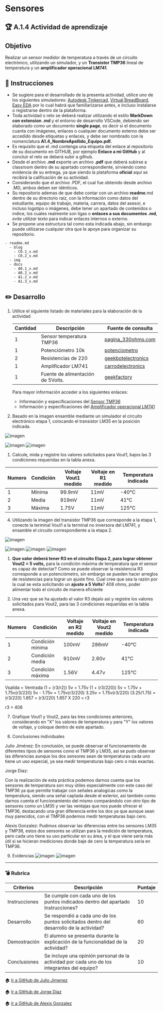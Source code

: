 # Sensores

## :trophy: A.1.4 Actividad de aprendizaje

## Objetivo

Realizar un sensor medidor de temperatura a través de un circuito electrónico, utilizando un simulador, y  un **Transistor TMP36** lineal de temperatura y un **amplificador operacional LM741**.

## :blue_book: Instrucciones

- Se sugiere para el desarrollado de la presenta actividad, utilice uno de los siguientes simuladores: [Autodesk Tinkercad](https://www.tinkercad.com/), [Virtual BreadBoard](http://www.virtualbreadboard.com/), [Easy EDA](https://easyeda.com/) por lo cual habrá que familiarizarse antes, e incluso instalarse o registrarse dentro de la plataforma.
- Toda actividad o reto se deberá realizar utilizando el estilo **MarkDown con extension .md** y el entorno de desarrollo VSCode, debiendo ser elaborado como un documento **single page**, es decir si el documento cuanta con imágenes, enlaces o cualquier documento externo debe ser accedido desde etiquetas y enlaces, y debe ser nombrado con la nomenclatura **A1.4_NombreApellido_Equipo.pdf.**
- Es requisito que el .md contenga una etiqueta del enlace al repositorio de su documento en GITHUB, por ejemplo **Enlace a mi GitHub** y al concluir el reto se deberá subir a github.
- Desde el archivo **.md** exporte un archivo **.pdf** que deberá subirse a classroom dentro de su apartado correspondiente, sirviendo como evidencia de su entrega, ya que siendo la plataforma **oficial** aquí se recibirá la calificación de su actividad.
- Considerando que el archivo .PDF, el cual fue obtenido desde archivo .MD, ambos deben ser idénticos.
- Su repositorio ademas de que debe contar con un archivo **readme**.md dentro de su directorio raíz, con la información como datos del estudiante, equipo de trabajo, materia, carrera, datos del asesor, e incluso logotipo o imágenes, debe tener un apartado de contenidos o indice, los cuales realmente son ligas o **enlaces a sus documentos .md**, _evite utilizar texto_ para indicar enlaces internos o externo.
- Se propone una estructura tal como esta indicada abajo, sin embargo puede utilizarse cualquier otra que le apoye para organizar su repositorio.
  
```
- readme.md
  - blog
    - C0.1_x.md
    - C0.2_x.md
  - img
  - docs
    - A0.1_x.md
    - A0.2_x.md
    - A1.2_x.md
    - A1.3_x.md
```

## :pencil2: Desarrollo

1. Utilice el siguiente listado de materiales para la elaboración de la actividad

   
    | Cantidad | Descripción                       | Fuente de consulta |
    | -------- | --------------------------------- | ------------------ |
    | 1        | Sensor temperatura TMP36          | [pagina_330ohms.com](https://www.330ohms.com/products/sensor-de-temperatura-tmp36)                   |
    | 1        | Potenciómetro 10k                 | [potenciometro](https://articulo.mercadolibre.com.mx/MLM-599769624-potenciometro-10k-3-pines-15mm-cdmx-electronica-_JM#position=1&type=item&tracking_id=e796bd54-aed3-4c1d-bc05-e2b3e8f73f40)                    |
    | 2        | Resistencias de 220               | [geekbotelectronics](http://www.geekbotelectronics.com/producto/resistencia-220-ohm-14-w/#:~:text=Las%20resistencias%20son%20uno%20de,carb%C3%B3n%20y%20otros%20elementos%20resistivos.)                   |
    | 1        | Amplificador LM741                | [carrodelectronics](https://www.carrod.mx/products/lm741-amplificador-operacional)                   |
    | 1        | Fuente de alimentación de 5Volts. |  [geekfactory](https://www.geekfactory.mx/tienda/energia-fuentes-de-alimentacion-baterias/fuente-de-alimentacion-conmutada-de-5v-2-5a-con-cable-20awg-microusb/)                  |
 

    Para mayor información acceder a los siguientes enlaces:

    - Información y especificaciones del [Sensor TMP36](https://components101.com/sites/default/files/component_pin/TMP36-Sensor-Pinout.png)  
    - Información y especificaciones del [Amplificador operacional LM741](https://ortegamraul.files.wordpress.com/2014/03/741-interno.png)

2. Basado en la imagen ensamble mediante un simulador el circuito electrónico etapa 1, colocando el transistor LM35 en la posición indicada. 

![imagen](../img/C1.x_CircuitoLM35_Etapa1.png)

![imagen](../Img/A.1.4_Etapa1-1.png)
![imagen](../Img/A.1.4_Etapa1-2.PNG)

1. Calcule, mida y registre los valores solicitados para Vout1, bajos las 3 condiciones requeridas en la tabla anexa.

| Numero | Condición | Voltaje Vout1 medido | Voltaje en R1 medido | Temperatura indicada |
| ------ | --------- | -------------------- | -------------------- | -------------------- |
| 1      | Mínima    |        99.9mV              |       11mV               |         -40°C             |
| 2      | Media     |          919mV            |         11mV             |             41°C         |
| 3      | Máxima    |          1.75V            |          11mV            |          125°C            |

4. Utilizando la imagen del transistor TMP36 que corresponde a la etapa 1, conecte la terminal Vout1 a la terminal no inversora del LM741, y ensamble el circuito correspondiente a la etapa 2.

![imagen](../img/C1.x_CircuitoLM741_Etapa2.png)

![imagen](../Img/A.1.4_Etapa2-1.PNG)
![imagen](../Img/A.1.4_Etapa2-2.PNG)
![imagen](../Img/A.1.4_Etapa2-3.PNG)

1. **Que valor deberá tener R3 en el circuito Etapa 2, para lograr obtener Vout2 = 5 volts,** para la condición máxima de temperatura que el sensor es capaz de detectar? Como se puede observar la resistencia R3 corresponde a un potenciómetro, sin embargo se pueden hacer arreglos de resistencias para lograr un ajuste fino.  Cual cree que sea la razón por la cual se esta solicitando un **ajuste a 5 Volts**?
408 ohms, poder alimentar todo el circuito de manera eficiente
   
6. Una vez que se ha ajustado el valor R3 dejalo asi y registre los valores solicitados para Vout2, para las 3 condiciones requeridas en la tabla anexa.

| Numero | Condición        | Voltaje en R2 medido | Voltaje en Vout2 medido | Temperatura indicada |
| ------ | ---------------- | -------------------- | ----------------------- | -------------------- |
| 1      | Condición mínima |        100mV              |          286mV               |       -40°C               |
| 2      | Condición media  |          910mV            |           2.60v              |           41°C           |
| 3      | Condición máxima |         1.56V            |           4.47v              |          125°C            |

Vsalida = Ventrada (1 + (r3/r2))
5v = 1.75v (1 + (r3/220))
5v = 1.75v + 1.75v(r3/220)
5v - 1.75v = 1.75v(r3/220)
3.25v = 1.75v(r3/220)
(3.25/1.75) = (r3/220)
1.857 = (r3/220)
1.857 X 220 = r3

r3 = 408


7. Grafique Vout1 y Vout2, para las tres condiciones anteriores, considerando en "X" los valores de temperatura y para "Y" los valores de voltaje, y coloque dentro de este apartado.


8. Conclusiones individuales

Julio Jiménez: 
En conclusión, se puede observar el funcionamiento de diferentes tipos de sensores como el TMP36 y LM35, así se pudo observar las diferencias aunque los dos sensores sean de temperaturas cada uno tiene un uso especial, ya sea medir temperaturas bajo cero o más exactas.

Jorge Diaz:

Con la realización de esta práctica podemos darnos cuenta que los sensores de temperatura son muy útiles especialmente con este caso del TMP36 ya que permite trabajar con señales analogicas como la temperatura, siendo una señal captada desde el exterior, así también como darnos cuenta el funcionamiento del mismo comparándolo con otro tipo de sensores como un LM35 y ver las ventajas que nos puede ofrecer el TMP36, destacando una gran diferencia entre los dos ya que aunque sean muy parecidos, con el  TMP36 podemos medir temperaturas bajo cero.

Alexis Gonzalez:
Pudimos observar las diferencias entre los sensores LM35 y TMP36, estos dos sensores se utilizan para la medición de temperatura, pero cada uno tiene su uso particular en su área, y el que viene sería más útil si se hicieran mediciones donde baje de cero la temperatura sería en TMP36.

9. Evidencias
  ![imagen](../Img/A.1.4_Evidencia_Jorge.PNG)
  ![imagen](../Img/A1.4_evidencia_Julio.png)
___

### :bomb: Rubrica

| Criterios     | Descripción                                                                                  | Puntaje |
| ------------- | -------------------------------------------------------------------------------------------- | ------- |
| Instrucciones | Se cumple con cada uno de los puntos indicados dentro del apartado Instrucciones?            | 10      |
| Desarrollo    | Se respondió a cada uno de los puntos solicitados dentro del desarrollo de la actividad?     | 60      |
| Demostración  | El alumno se presenta durante la explicación de la funcionalidad de la actividad?            | 20      |
| Conclusiones  | Se incluye una opinión personal de la actividad  por cada uno de los integrantes del equipo? | 10      |

:house: [Ir a GitHub de Julio Jimenez](https://github.com/JJimenez2117/SistemasProg/blob/master/README.md)
 
:house: [Ir a GitHub de Jorge Diaz](https://github.com/JDavidDiaz/Sistemas-Programables)
 
:house: [Ir a GitHub de Alexis Gonzalez](https://github.com/GlzAlexis/Sistemas_Programables)
